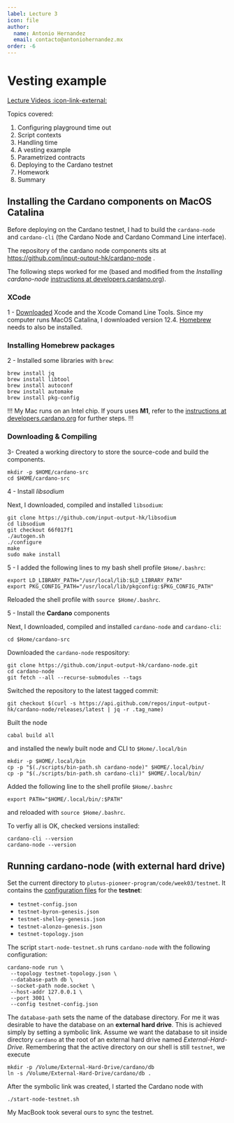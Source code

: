 ```yaml
---
label: Lecture 3
icon: file
author:
  name: Antonio Hernandez
  email: contacto@antoniohernandez.mx
order: -6
---
```


# Vesting example

[Lecture Videos :icon-link-external:](https://www.youtube.com/playlist?list=PLNEK_Ejlx3x2zxcfoVGARFExzOHwXFCCL)

Topics covered:

1. Configuring playground time out
2. Script contexts
3. Handling time
4. A vesting example
5. Parametrized contracts
6. Deploying to the Cardano testnet
7. Homework
8. Summary


## Installing the Cardano components on **MacOS Catalina**

Before deploying on the Cardano testnet, I had to build the `cardano-node` and
`cardano-cli` (the Cardano Node and Cardano Command Line interface).

The repository of the cardano node components sits at 
https://github.com/input-output-hk/cardano-node .

The following steps worked for me (based and modified from the *Installing
cardano-node* [instructions at
developers.cardano.org](https://developers.cardano.org/docs/get-started/installing-cardano-node/)).

### XCode

1 - [Downloaded](https://developer.apple.com/xcode/) Xcode and the Xcode
Comand Line Tools.  Since my computer runs MacOS Catalina, I downloaded
version 12.4.  [Homebrew](https://brew.sh/) needs to also be installed.

### Installing Homebrew packages

2 - Installed some libraries with `brew`:

```
brew install jq
brew install libtool
brew install autoconf
brew install automake
brew install pkg-config
```

!!!
My Mac runs on an Intel chip.  If yours uses **M1**, refer to the
[instructions at
developers.cardano.org](https://deve\lopers.cardano.org/docs/get-started/installing-cardano-node/)
for further steps.
!!!

### Downloading & Compiling

3- Created a working directory to store the source-code and build the
components.

```
mkdir -p $HOME/cardano-src
cd $HOME/cardano-src
```

4 - Install *libsodium*

Next, I downloaded, compiled and installed `libsodium`:

```
git clone https://github.com/input-output-hk/libsodium
cd libsodium
git checkout 66f017f1
./autogen.sh
./configure
make
sudo make install
```

5 - I added the following lines to my bash shell profile `$Home/.bashrc`:

```
export LD_LIBRARY_PATH="/usr/local/lib:$LD_LIBRARY_PATH"
export PKG_CONFIG_PATH="/usr/local/lib/pkgconfig:$PKG_CONFIG_PATH"
```

Reloaded the shell profile with `source $Home/.bashrc`.

5 - Install the **Cardano** components

Next, I downloaded, compiled and installed `cardano-node` and `cardano-cli`:

```
cd $Home/cardano-src
```

Downloaded the `cardano-node` respository:

```
git clone https://github.com/input-output-hk/cardano-node.git
cd cardano-node
git fetch --all --recurse-submodules --tags
```

Switched the repository to the latest tagged commit:

```
git checkout $(curl -s https://api.github.com/repos/input-output-hk/cardano-node/releases/latest | jq -r .tag_name)
```

Built the node

```
cabal build all
```

and installed the newly built node and CLI to `$Home/.local/bin`

```
mkdir -p $HOME/.local/bin
cp -p "$(./scripts/bin-path.sh cardano-node)" $HOME/.local/bin/
cp -p "$(./scripts/bin-path.sh cardano-cli)" $HOME/.local/bin/
```

Added the following line to the shell profile `$Home/.bashrc`

```
export PATH="$HOME/.local/bin/:$PATH"
```

and reloaded with `source $Home/.bashrc`.

To verfiy all is OK, checked versions installed:

```
cardano-cli --version
cardano-node --version
```


## Running cardano-node (with external hard drive)

Set the current directory to `plutus-pioneer-program/code/week03/testnet`.  It
contains the [configuration
files](https://hydra.iohk.io/build/8111119/download/1/index.html) for the
**testnet**:

- `testnet-config.json`
- `testnet-byron-genesis.json`
- `testnet-shelley-genesis.json`
- `testnet-alonzo-genesis.json`
- `testnet-topology.json`

The script `start-node-testnet.sh` runs `cardano-node` with the following
configuration:

```
cardano-node run \
 --topology testnet-topology.json \
 --database-path db \
 --socket-path node.socket \
 --host-addr 127.0.0.1 \
 --port 3001 \
 --config testnet-config.json
```

The `database-path` sets the name of the database directory.  For me it was
desirable to have the database on an **external hard drive**.  This is
achieved simply by setting a symbolic link.  Assume we want the database to
sit inside directory `cardano` at the root of an external hard drive named
*External-Hard-Drive*.  Remembering that the active directory on our shell is
still `testnet`, we execute

```
mkdir -p /Volume/External-Hard-Drive/cardano/db
ln -s /Volume/External-Hard-Drive/cardano/db .
```

After the symbolic link was created, I started the Cardano node with

```
./start-node-testnet.sh
```

My MacBook took several ours to sync the testnet.